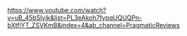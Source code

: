 https://www.youtube.com/watch?v=uB_45bSIyik&list=PL3eAkoh7fypqUQUQPn-bXtfiYT_ZSVKmB&index=4&ab_channel=PragmaticReviews